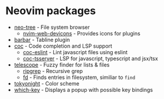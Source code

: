 # Neovim packages

- [neo-tree](https://github.com/nvim-neo-tree/neo-tree.nvim) - File system browser
	- [nvim-web-devicons](https://github.com/kyazdani42/nvim-web-devicons) - Provides icons for plugins
- [barbar](https://github.com/romgrk/barbar.nvim) - Tabline plugin
- [coc](https://github.com/neoclide/coc.nvim) - Code completion and LSP support
	- [coc-eslint](https://github.com/neoclide/coc-eslint) - Lint javascript files using eslint
	- [coc-tsserver](https://github.com/neoclide/coc-tsserver) - LSP for javascript, typescript and jsx/tsx
- [telescope](https://github.com/nvim-telescope/telescope.nvim) - Fuzzy finder for lists & files
  - [ripgrep](https://github.com/BurntSushi/ripgrep) - Recursive grep
  - [fd](https://github.com/sharkdp/fd) - Finds entries in filesystem, similiar to `find`
- [tokyonight](https://github.com/folke/tokyonight.nvim) - Color scheme
- [which-key](https://github.com/folke/which-key.nvim) - Displays a popup with possible key bindings
